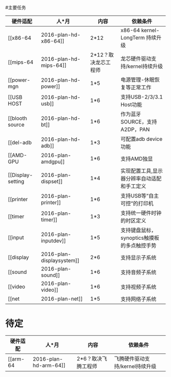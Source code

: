 #主要任务

硬件适配 | 人*月 | 内容 |依赖条件
------------- | -------------| ------------- | -------------
[[x86-64|2016-plan-hd-x86-64]] | 2*12 |x86-64 kernel-LongTerm 持续升级| 
[[mips-64|2016-plan-hd-mips-64]] | 2*12？取决龙芯工程师 |龙芯硬件驱动支持/kernel持续升级|
[[power-mgn|2016-plan-hd-power]] | 1*5 |电源管理-休眠恢复等正常工作|
[[USB HOST|2016-plan-hd-usb]] | 1*6 |支持USB-2/3/3.1 Host功能|
[[blooth source|2016-plan-hd-bt]]| 1*6 |作为蓝牙SOURCE，支持A2DP，PAN|
[[del-adb|2016-plan-hd-adb]]| 1*3 |可配置adb device功能|
[[AMD-GPU|2016-plan-amdgpu]]| 1*6  |支持AMD独显|
[[Display-setting|2016-plan-dispset]]| 1*4  |实现配置工具,显示器分辨率自动适配和手工定义|
[[printer|2016-plan-printer]]| 1*6  |支持USB等“自主可控”的打印机|
[[timer|2016-plan-timer]]|  1*3  |支持统一硬件时钟的时区定义|
[[input|2016-plan-inputdev]]| 1*5  |支持键盘鼠标，synoptics触摸板的多点触控手势|
[[display|2016-plan-displaysystem]]| 2*6  |支持显示子系统|
[[sound|2016-plan-sound]]| 1*6  |支持音频子系统|
[[video|2016-plan-video]]| 1*6  |支持视频子系统|
[[net|2016-plan-net]]| 1*5  |支持网络子系统|

# 待定
硬件适配 | 人*月 | 内容 |依赖条件
------------- | -------------| ------------- | -------------
[[arm-64|2016-plan-hd-arm-64]] | 2*6？取决飞腾工程师 |飞腾硬件驱动支持/kernel持续升级|